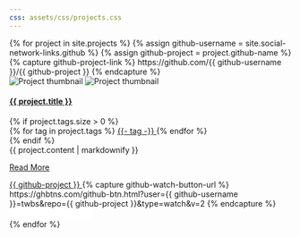 ```yaml
---
css: assets/css/projects.css
---
```


<div class="projects-container-grid">
  {% for project in site.projects %}
    {% assign github-username = site.social-network-links.github %}
    {% assign github-project = project.github-name %}
    {% capture github-project-link %}
      https://github.com/{{ github-username }}/{{ github-project }}
    {% endcapture %}
    <div class="project-item">
      <div class="project-item-img-container">
        <img
          class="project-item-content-img-background"
          src="{{ project.thumbnail-img | absolute_url }}"
          alt="Project thumbnail"
        >
        <img
          class="project-item-content-img"
          src="{{ project.thumbnail-img | absolute_url }}"
          alt="Project thumbnail"
        >
      </div>
      <div class="project-item-content-container">
        <div class="project-item-text-container">
          <a class="project-title-link" href="{{ github-project-link }}" target="__blank">
            <h4>{{ project.title }}</h4>
          </a>
          {% if project.tags.size > 0 %}
            <div class="project-tags-container">
              {% for tag in project.tags %}
                <a
                  class="project-tag"
                  href="{{ '/tags' | absolute_url }}#{{- tag -}}">{{- tag -}}
                </a>
              {% endfor %}
            </div>
          {% endif %}
          <div class="project-item-content-text">
            {{ project.content | markdownify }}
          </div>
          <a class="project-item-content-readmore" href="{{ github-project-link }}" target="__blank">
            <p>Read More</p>
          </a>
        </div>
        <div class="project-github-container">
          <a class="project-github-link" href="{{ github-project-link }}" target="__blank">
            <i class="fab fa-github"></i> {{ github-project }}
          </a>
          {% capture github-watch-button-url %}
            https://ghbtns.com/github-btn.html?user={{ github-username }}=twbs&repo={{ github-project }}&type=watch&v=2
          {% endcapture %}
          <iframe src="{{ github-watch-button-url }}" frameborder="0" scrolling="0" width="150" height="20" title="GitHub"></iframe>
        </div>
      </div>
    </div>
  {% endfor %}
</div>
